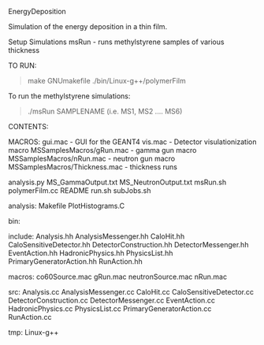 EnergyDeposition

  Simulation of the energy deposition in a thin film.

  Setup Simulations
    msRun - runs methylstyrene samples of various thickness

TO RUN:
  > make GNUmakefile
  > ./bin/Linux-g++/polymerFilm

  To run the methylstyrene simulations:
  > ./msRun SAMPLENAME (i.e. MS1, MS2 .... MS6)

CONTENTS:
  
  MACROS:
    gui.mac - GUI for the GEANT4 
    vis.mac - Detector visulationization macro
    MSSamplesMacros/gRun.mac       - gamma gun macro 
    MSSamplesMacros/nRun.mac       - neutron gun macro
    MSSamplesMacros/Thickness.mac  - thickness runs

analysis.py
MS_GammaOutput.txt
MS_NeutronOutput.txt
msRun.sh
polymerFilm.cc
README
run.sh
subJobs.sh

analysis:
Makefile
PlotHistograms.C

bin:

include:
Analysis.hh
AnalysisMessenger.hh
CaloHit.hh
CaloSensitiveDetector.hh
DetectorConstruction.hh
DetectorMessenger.hh
EventAction.hh
HadronicPhysics.hh
PhysicsList.hh
PrimaryGeneratorAction.hh
RunAction.hh

macros:
co60Source.mac
gRun.mac
neutronSource.mac
nRun.mac


src:
Analysis.cc
AnalysisMessenger.cc
CaloHit.cc
CaloSensitiveDetector.cc
DetectorConstruction.cc
DetectorMessenger.cc
EventAction.cc
HadronicPhysics.cc
PhysicsList.cc
PrimaryGeneratorAction.cc
RunAction.cc

tmp:
Linux-g++
